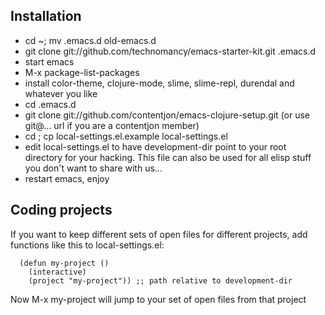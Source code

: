 ## Installation

- cd ~; mv .emacs.d old-emacs.d
- git clone git://github.com/technomancy/emacs-starter-kit.git .emacs.d
- start emacs
- M-x package-list-packages
- install color-theme, clojure-mode, slime, slime-repl, durendal and whatever you like
- cd .emacs.d
- git clone git://github.com/contentjon/emacs-clojure-setup.git <your-unix-username>
  (or use git@... url if you are a contentjon member)
- cd <your-username>; cp local-settings.el.example local-settings.el
- edit local-settings.el to have development-dir point to your root
  directory for your hacking. This file can also be used for all elisp
  stuff you don't want to share with us...
- restart emacs, enjoy

## Coding projects

If you want to keep different sets of open files for different projects,
add functions like this to local-settings.el:

      (defun my-project ()
        (interactive)
        (project "my-project")) ;; path relative to development-dir

Now M-x my-project will jump to your set of open files from that project
